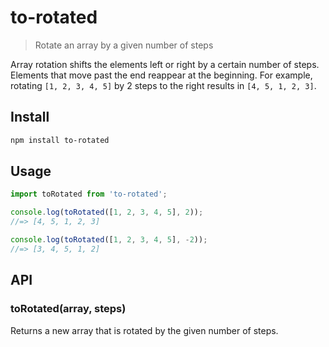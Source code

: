 # to-rotated

> Rotate an array by a given number of steps

Array rotation shifts the elements left or right by a certain number of steps. Elements that move past the end reappear at the beginning. For example, rotating `[1, 2, 3, 4, 5]` by 2 steps to the right results in `[4, 5, 1, 2, 3]`.

## Install

```sh
npm install to-rotated
```

## Usage

```js
import toRotated from 'to-rotated';

console.log(toRotated([1, 2, 3, 4, 5], 2));
//=> [4, 5, 1, 2, 3]

console.log(toRotated([1, 2, 3, 4, 5], -2));
//=> [3, 4, 5, 1, 2]
```

## API

### toRotated(array, steps)

Returns a new array that is rotated by the given number of steps.
